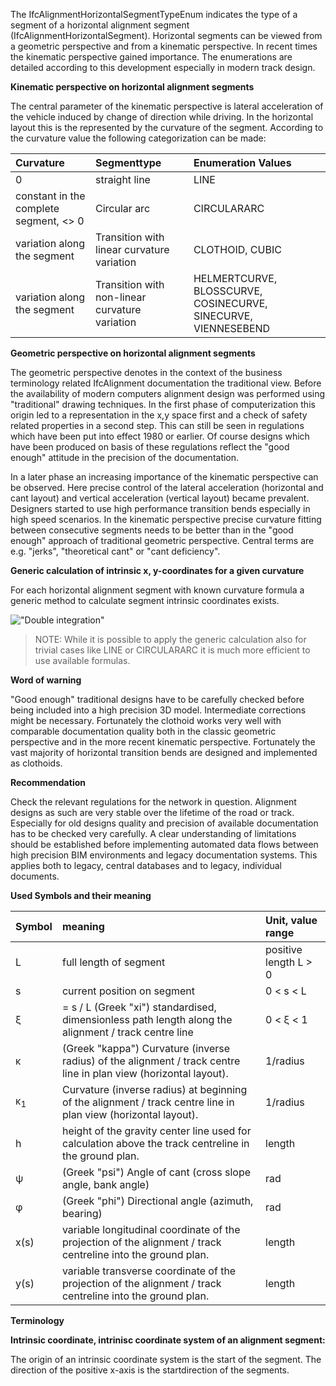 The IfcAlignmentHorizontalSegmentTypeEnum indicates the type of a segment of a horizontal alignment segment (IfcAlignmentHorizontalSegment). Horizontal segments can be viewed from a geometric perspective and from a kinematic perspective. In recent times the kinematic perspective gained importance. The enumerations are detailed according to this development especially in modern track design.

**Kinematic perspective on horizontal alignment segments**

The central parameter of the kinematic perspective is lateral acceleration of the vehicle induced by change of direction while driving. In the horizontal layout this is the represented by the curvature of the segment. According to the curvature value the following categorization can be made:

| Curvature | Segmenttype        | Enumeration Values |
|:----|:------------------|:----------|
| 0 | straight line        | LINE |
| constant in the complete segment, <> 0 | Circular arc  | CIRCULARARC |
| variation along the segment | Transition with linear curvature variation | CLOTHOID, CUBIC  |
| variation along the segment | Transition with non-linear curvature variation | HELMERTCURVE, BLOSSCURVE, COSINECURVE, SINECURVE, VIENNESEBEND |


**Geometric perspective on horizontal alignment segments**



The geometric perspective denotes in the context of the business terminology related IfcAlignment documentation the traditional view. Before the availability of modern computers alignment design was performed using "traditional" drawing techniques. In the first phase of computerization this origin led to a representation in the x,y space first and a check of safety related properties in a second step. This can still be seen in regulations which have been put into effect 1980 or earlier. Of course designs which have been produced on basis of these regulations reflect the "good enough" attitude in the precision of the documentation. 

In a later phase an increasing importance of the kinematic perspective can be observed. Here precise control of the lateral acceleration (horizontal and cant layout) and vertical acceleration (vertical layout) became prevalent. Designers started to use high performance transition bends especially in high speed scenarios. In the kinematic perspective precise curvature fitting between consecutive segments needs to be better than in the "good enough" approach of traditional geometric perspective. Central terms are e.g. "jerks", "theoretical cant" or "cant deficiency".

**Generic calculation of intrinsic x, y-coordinates for a given curvature**

For each horizontal alignment segment with known curvature formula a generic method to calculate segment intrinsic coordinates exists.


!["Double integration"](../../figures/ifcalignmenthorizontalsegmenttypeenum-curvature2coord.png "Figure 1 &mdash; Double integration of curvature yielding intrinsic coordinates")

>NOTE:&nbsp;While it is possible to apply the generic calculation also for trivial cases like LINE or CIRCULARARC it is much more efficient to use available formulas.

**Word of warning**

"Good enough" traditional designs have to be carefully checked before being included into a high precision 3D model. Intermediate corrections might be necessary. Fortunately the clothoid works very well with comparable documentation quality both in the classic geometric perspective and in the more recent kinematic perspective. Fortunately the vast majority of horizontal transition bends are designed and implemented as clothoids.

**Recommendation**

Check the relevant regulations for the network in question. Alignment designs as such are very stable over the lifetime of the road or track. Especially for old designs quality and precision of available documentation has to be checked very carefully. A clear understanding of limitations should be established before implementing automated data flows between high precision BIM environments and legacy documentation systems. This applies both to legacy, central databases and to legacy, individual documents. 

**Used Symbols and their meaning**

| Symbol | meaning  | Unit, value range |
|:----|:------------------|:----------|
| L | full length of segment        | positive length  L > 0 |
| s | current position on segment        | 0 < s < L |
| &xi;  |  = s / L  (Greek "xi") standardised, dimensionless path length along the alignment / track centre line        | 0 < &xi; < 1 |
|  &kappa; | (Greek "kappa") Curvature (inverse radius) of the alignment / track centre line in plan view (horizontal layout).        | 1/radius  |
| &kappa;<sub>1</sub> | Curvature (inverse radius) at beginning of the alignment / track centre line in plan view (horizontal layout).        | 1/radius  |
| h | height of the gravity center line used for calculation above the track centreline in the ground plan.  | length |
| &psi; | (Greek "psi") Angle of cant (cross slope angle, bank angle)        | rad |
| &phi; | (Greek "phi") Directional angle (azimuth, bearing)  | rad |
| x(s) | variable longitudinal coordinate of the projection of the alignment / track centreline into the ground plan.  | length |
| y(s) | variable transverse coordinate of the projection of the alignment / track centreline into the ground plan.  | length |

**Terminology**

**Intrinsic coordinate, intrinisc coordinate system of an alignment segment:**

The origin of an intrinsic coordinate system is the start of the segment. The direction of the positive x-axis is the startdirection of the segments.
